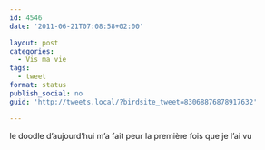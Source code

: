 ```yaml
---
id: 4546
date: '2011-06-21T07:08:58+02:00'

layout: post
categories:
  - Vis ma vie
tags:
  - tweet
format: status
publish_social: no
guid: 'http://tweets.local/?birdsite_tweet=83068876878917632'

---
```


le doodle d’aujourd’hui m’a fait peur la première fois que je l’ai vu